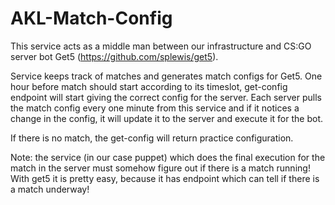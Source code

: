# AKL-Match-Config
This service acts as a middle man between our infrastructure and
CS:GO server bot Get5 (https://github.com/splewis/get5). 

Service keeps track of matches and generates match configs for Get5. One hour
before match should start according to its timeslot, get-config endpoint
will start giving the correct config for the server. Each server pulls 
the match config every one minute from this service and if it notices a
change in the config, it will update it to the server and execute it for
the bot.

If there is no match, the get-config will return practice configuration.

Note: the service (in our case puppet) which does the final execution
for the match in the server must somehow figure out if there is a match
running! With get5 it is pretty easy, because it has endpoint which can
tell if there is a match underway!


